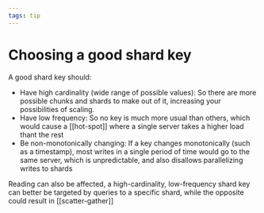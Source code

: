 ```yaml
---
tags: tip
---
```


# Choosing a good shard key
A good shard key should:

* Have high cardinality (wide range of possible values): So there are more possible chunks and shards to make out of it, increasing your possibilities of scaling.
* Have low frequency: So no key is much more usual than others, which would cause a [[hot-spot]] where a single server takes a higher load thant the rest
* Be non-monotonically changing: If a key changes monotonically (such as a timestamp), most writes in a single period of time would go to the same server, which is unpredictable, and also disallows parallelizing writes to shards

Reading can also be affected, a high-cardinality, low-frequency shard key can better be targeted by queries to a specific shard, while the opposite could result in [[scatter-gather]]
